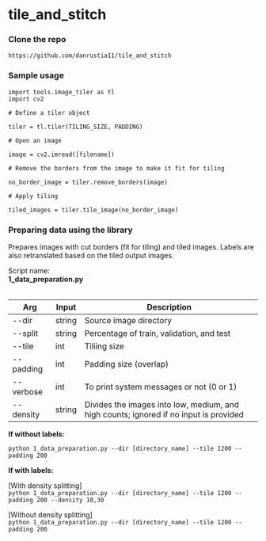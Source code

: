 # tile_and_stitch

### Clone the repo

```
https://github.com/danrustia11/tile_and_stitch
```

### Sample usage

```
import tools.image_tiler as tl
import cv2

# Define a tiler object

tiler = tl.tiler(TILING_SIZE, PADDING)

# Open an image

image = cv2.imread([filename])

# Remove the borders from the image to make it fit for tiling

no_border_image = tiler.remove_borders(image)

# Apply tiling

tiled_images = tiler.tile_image(no_border_image)
```

### Preparing data using the library

Prepares images with cut borders (fit for tiling) and tiled images. Labels are also retranslated based on the tiled output images.

Script name: <br><b>1_data_preparation.py</b> <br><br>

| Arg       | Input  | Description                                                                           |
| --------- | ------ | ------------------------------------------------------------------------------------- |
| --dir     | string | Source image directory                                                                |
| --split   | string | Percentage of train, validation, and test                                             |
| --tile    | int    | Tiliing size                                                                          |
| --padding | int    | Padding size (overlap)                                                                |
| --verbose | int    | To print system messages or not (0 or 1)                                              |
| --density | string | Divides the images into low, medium, and high counts; ignored if no input is provided |

<b>If without labels:</b><br>

`python 1_data_preparation.py --dir [directory_name] --tile 1200 --padding 200`

<b>If with labels:</b><br>

[With density splitting]<br>
`python 1_data_preparation.py --dir [directory_name] --tile 1200 --padding 200 --density 10,30`

[Without density splitting]<br>
`python 1_data_preparation.py --dir [directory_name] --tile 1200 --padding 200`
